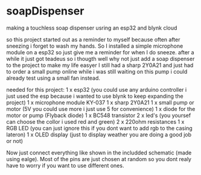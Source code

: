 # soapDispenser
making a touchless soap dispenser usring an esp32 and blynk cloud

so this project started out as a reminder to myself because  often after sneezing i forget to wash my hands. So I installed a simple microphone module on a esp32 so just give me a reminder for when I do sneeze. after a while it just got teadeus so i thougth well why not just add a soap dispenser to the project to make my life easyer I still had a sharp 2Y0A21 and just had to order a small pump online while i was still waiting on this pump i could already test using a small fan instead. 

needed for this project:
1 x esp32 (you could use any arduino controller i just used the esp because i wanted to use blynk to keep expanding the project)
1 x microphone module KY-037
1 x sharp 2Y0A21
1 x small pump or motor (5V you could use more i just use 5 for convenience)
1 x diode for the motor or pump (Flyback diode)
1 x BC548 transistor
2 x led's (you yoursef can choose the collor i used red and green)
2 x 220ohm resistances 
1 x RGB LED (you can just ignore this if you dont want to add rgb to the casing lateron) 
1 x OLED display (just to display weather you are doing a good job or not)

Now just connect everything like shown in the includded schematic (made using ealge). Most of the pins are just chosen at random so you dont realy have to worry if you want to use different ones.  

